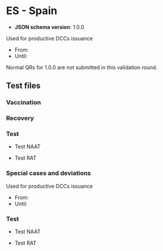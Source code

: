 # ES - Spain

* **JSON schema version**: 1.0.0

Used for productive DCCs issuance
* From: 
* Until:

Normal QRs for 1.0.0 are not submitted in this validation round.

## Test files

### Vaccination

### Recovery

### Test

* Test NAAT

* Test RAT

### Special cases and deviations

Used for productive DCCs issuance
* From: 
* Until: 

### Test

* Test NAAT


* Test RAT
